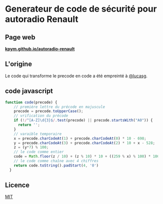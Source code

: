 # Generateur de code de sécurité pour autoradio Renault

## Page web

**[kpym.github.io/autoradio-renault](https://kpym.github.io/autoradio-renault)**

## L'origine

Le code qui transforme le precode en code a été empreinté à [@lucasg](https://lucasg.github.io/2019/08/03/Compute-renault-radio-code/).

## code javascript

```js
function code(precode) {
    // première lettre du précode en majuscule
    precode = precode.toUpperCase();
    // vrification du précode
    if (!/^[A-Z]\d{3}$/.test(precode) || precode.startsWith("A0")) {
      return '';
    }
    // varaible temporaire
    x = precode.charCodeAt(1) + precode.charCodeAt(0) * 10 - 698;
    y = precode.charCodeAt(3) + precode.charCodeAt(2) * 10 + x - 528;
    z = (y*7) % 100;
    // le code comme entier
    code = Math.floor(z / 10) + (z % 10) * 10 + ((259 % x) % 100) * 100;
    // le code comme chaîne avec 4 chiffres
    return code.toString().padStart(4, '0')
  }
```

## Licence

[MIT](LICENSE)
